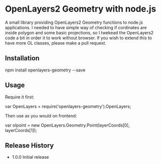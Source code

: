 OpenLayers2 Geometry with node.js
=========

A small library providing OpenLayers2 Geometry functions to node.js applications. I needed to have simple way of checking if cordinates are inside polygon and some basic projections, so I twekead the OpenLayers2 code a bit in order it to work without browser. If you wish to extend this to have more OL classes, please make a pull request.

## Installation

  npm install openlayers-geometry --save

## Usage
Require it first:

  var OpenLayers = require('openlayers-geometry').OpenLayers;

Then use as you would on frontend:

  var olpoint = new OpenLayers.Geometry.Point(layerCoords[0], layerCoords[1]);

## Release History

* 1.0.0 Initial release
